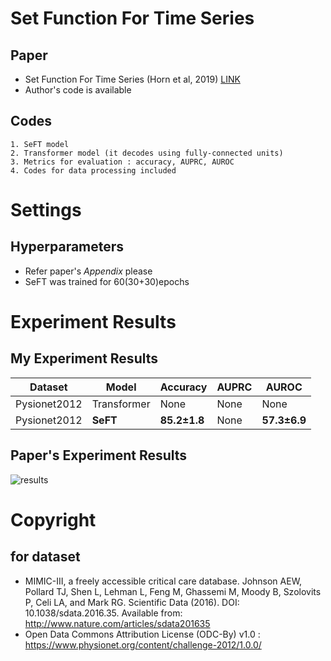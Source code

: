 # Set Function For Time Series
## Paper
* Set Function For Time Series (Horn et al, 2019) [LINK](https://arxiv.org/pdf/1909.12064.pdf)
* Author's code is available

## Codes
    1. SeFT model
    2. Transformer model (it decodes using fully-connected units)
    3. Metrics for evaluation : accuracy, AUPRC, AUROC
    4. Codes for data processing included

# Settings
## Hyperparameters
* Refer paper's *Appendix* please
* SeFT was trained for 60(30+30)epochs

# Experiment Results
## My Experiment Results
|Dataset|Model|Accuracy|AUPRC|AUROC|
|---|---|---|---|---|
|Pysionet2012|Transformer|None|None|None|
|Pysionet2012|**SeFT**|**85.2±1.8**|None|**57.3±6.9**|

## Paper's Experiment Results
![results](https://user-images.githubusercontent.com/64223259/110726436-b928e800-825c-11eb-9982-4c867d05385c.png)

# Copyright
## for dataset
* MIMIC-III, a freely accessible critical care database. Johnson AEW, Pollard TJ, Shen L, Lehman L, Feng M, Ghassemi M, Moody B, Szolovits P, Celi LA, and Mark RG. Scientific Data (2016). DOI: 10.1038/sdata.2016.35. Available from: http://www.nature.com/articles/sdata201635
* Open Data Commons Attribution License (ODC-By) v1.0 : https://www.physionet.org/content/challenge-2012/1.0.0/